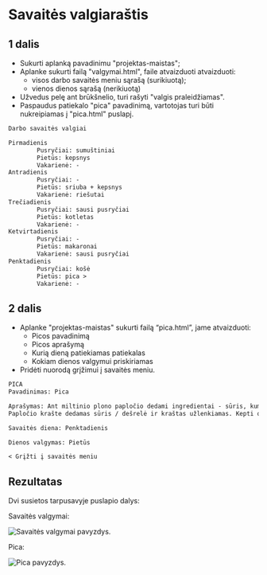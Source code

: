 # Savaitės valgiaraštis

## 1 dalis

-   Sukurti aplanką pavadinimu "projektas-maistas";
-   Aplanke sukurti failą "valgymai.html", faile atvaizduoti atvaizduoti:
    -   visos darbo savaitės meniu sąrašą (surikiuotą);
    -   vienos dienos sąrašą (nerikiuotą)
-   Užvedus pelę ant brūkšnelio, turi rašyti "valgis praleidžiamas".
-   Paspaudus patiekalo "pica" pavadinimą, vartotojas turi būti nukreipiamas į "pica.html" puslapį.

```txt
Darbo savaitės valgiai

Pirmadienis
        Pusryčiai: sumuštiniai
        Pietūs: kepsnys
        Vakarienė: -
Antradienis
        Pusryčiai: -
        Pietūs: sriuba + kepsnys
        Vakarienė: riešutai
Trečiadienis
        Pusryčiai: sausi pusryčiai
        Pietūs: kotletas
        Vakarienė: -
Ketvirtadienis
        Pusryčiai: -
        Pietūs: makaronai
        Vakarienė: sausi pusryčiai
Penktadienis
        Pusryčiai: košė
        Pietūs: pica >
        Vakarienė: -
```

## 2 dalis

-   Aplanke "projektas-maistas" sukurti failą “pica.html”, jame atvaizduoti:
    -   Picos pavadinimą
    -   Picos aprašymą
    -   Kurią dieną patiekiamas patiekalas
    -   Kokiam dienos valgymui priskiriamas
-   Pridėti nuorodą grįžimui į savaitės meniu.

```txt
PICA
Pavadinimas: Pica

Aprašymas: Ant miltinio plono papločio dedami ingredientai - sūris, kumpis, aitrieji pipirai (pagal skonį).
Papločio krašte dedamas sūris / dešrelė ir kraštas užlenkiamas. Kepti orkaitėje ne ilgiau, kol išsilydys sūris!

Savaitės diena: Penktadienis

Dienos valgymas: Pietūs

< Grįžti į savaitės meniu
```

## Rezultatas

Dvi susietos tarpusavyje puslapio dalys:

Savaitės valgymai:

![Savaitės valgymai pavyzdys](./valgymai.jpg "Savaitės valgymai pavyzdys").

Pica:

![Pica pavyzdys](./pica.jpg "Pica pavyzdys").

